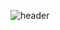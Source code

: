 ![header](https://capsule-render.vercel.app/api?type=venom&color=dcc5b2&height=300&section=header&text=Good%20to%20see%20you%20%F0%9F%A4%97&fontColor=000000)

<!--
**13aek/13aek** is a ✨ _special_ ✨ repository because its `README.md` (this file) appears on your GitHub profile.

Here are some ideas to get you started:

- 🔭 I’m currently working on ...
- 🌱 I’m currently learning ...
- 👯 I’m looking to collaborate on ...
- 🤔 I’m looking for help with ...
- 💬 Ask me about ...
- 📫 How to reach me: ...
- 😄 Pronouns: ...
- ⚡ Fun fact: ...
-->
